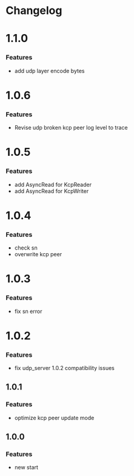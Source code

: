# Changelog

# 1.1.0
### Features
* add udp layer encode bytes

# 1.0.6
### Features
* Revise udp broken kcp peer log level to trace

# 1.0.5
### Features
* add AsyncRead for KcpReader
* add AsyncRead for KcpWriter

# 1.0.4
### Features
* check sn
* overwrite kcp peer

# 1.0.3
### Features
* fix sn error

# 1.0.2
### Features
* fix udp_server 1.0.2 compatibility issues

## 1.0.1
### Features
* optimize kcp peer update mode

## 1.0.0
### Features  
* new start
